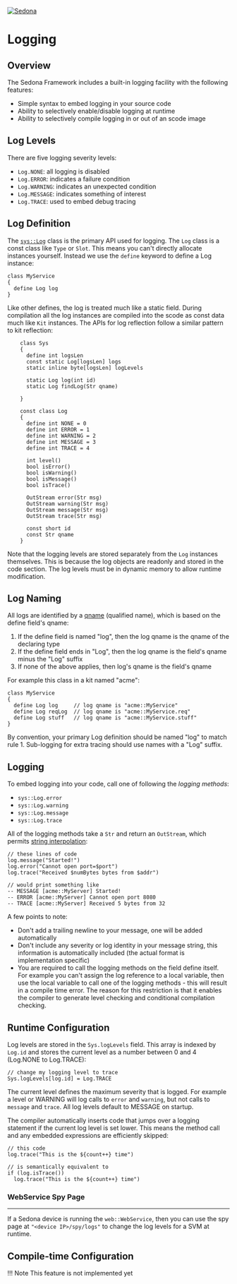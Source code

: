 
<!--
[//]: # (Copyright &#169; 2007 Tridium, Inc
  Licensed under the Academic Free License version 3.0

  History:
    25 Sep 07  Brian Frank  Creation
) -->
[![Sedona](../logo.png)](/)
# Logging

## Overview

The Sedona Framework includes a built-in logging facility with the
following features:

-   Simple syntax to embed logging in your source code
-   Ability to selectively enable/disable logging at runtime
-   Ability to selectively compile logging in or out of an scode image

## Log Levels

There are five logging severity levels:

-   `Log.NONE`: all logging is disabled
-   `Log.ERROR`: indicates a failure condition
-   `Log.WARNING`: indicates an unexpected condition
-   `Log.MESSAGE`: indicates something of interest
-   `Log.TRACE`: used to embed debug tracing

## Log Definition

The [`sys::Log`](/api/sys/Log) class is the primary API used for
logging. The `Log` class is a const class like `Type` or `Slot`. This
means you can't directly allocate instances yourself. Instead we use
the `define` keyword to define a Log instance:

    class MyService
    {
      define Log log
    }

Like other defines, the log is treated much like a static field. During
compilation all the log instances are compiled into the scode as const
data much like `Kit` instances. The APIs for log reflection follow a
similar pattern to kit reflection:
```
    class Sys
    {
      define int logsLen
      const static Log[logsLen] logs
      static inline byte[logsLen] logLevels

      static Log log(int id)
      static Log findLog(Str qname)

    }

    const class Log
    {
      define int NONE = 0
      define int ERROR = 1
      define int WARNING = 2
      define int MESSAGE = 3
      define int TRACE = 4

      int level()
      bool isError()
      bool isWarning()
      bool isMessage()
      bool isTrace()

      OutStream error(Str msg)
      OutStream warning(Str msg)
      OutStream message(Str msg)
      OutStream trace(Str msg)

      const short id
      const Str qname
    }
```

Note that the logging levels are stored separately from the `Log`
instances themselves. This is because the log objects are readonly and
stored in the code section. The log levels must be in dynamic memory to
allow runtime modification.

## Log Naming

All logs are identified by a [qname](/language/lang#namespaces) (qualified
name), which is based on the define field's qname:

1.  If the define field is named "log", then the log qname is the
    qname of the declaring type
2.  If the define field ends in "Log", then the log qname is the
    field's qname minus the "Log" suffix
3.  If none of the above applies, then log's qname is the field's
    qname

For example this class in a kit named "acme":

    class MyService
    {
      define Log log     // log qname is "acme::MyService"
      define Log reqLog  // log qname is "acme::MyService.req"
      define Log stuff   // log qname is "acme::MyService.stuff"
    }

By convention, your primary Log definition should be named "log" to
match rule 1. Sub-logging for extra tracing should use names with a
"Log" suffix.

## Logging

To embed logging into your code, call one of following the *logging
methods*:

-   `sys::Log.error`
-   `sys::Log.warning`
-   `sys::Log.message`
-   `sys::Log.trace`

All of the logging methods take a `Str` and return an `OutStream`, which
permits [string interpolation](/language/expr#string-interpolation):

    // these lines of code
    log.message("Started!")
    log.error("Cannot open port=$port")
    log.trace("Received $numBytes bytes from $addr")

    // would print something like
    -- MESSAGE [acme::MyServer] Started!
    -- ERROR [acme::MyServer] Cannot open port 8080
    -- TRACE [acme::MyServer] Received 5 bytes from 32

A few points to note:

-   Don't add a trailing newline to your message, one will be added
    automatically
-   Don't include any severity or log identity in your message string,
    this information is automatically included (the actual format is
    implementation specific)
-   You are required to call the logging methods on the field define
    itself. For example you can't assign the log reference to a local
    variable, then use the local variable to call one of the logging
    methods - this will result in a compile time error. The reason for
    this restriction is that it enables the compiler to generate level
    checking and conditional compilation checking.

## Runtime Configuration

Log levels are stored in the `Sys.logLevels` field. This array is
indexed by `Log.id` and stores the current level as a number between 0
and 4 (Log.NONE to Log.TRACE):

    // change my logging level to trace
    Sys.logLevels[log.id] = Log.TRACE

The current level defines the maximum severity that is logged. For
example a level or WARNING will log calls to `error` and `warning`, but
not calls to `message` and `trace`. All log levels default to MESSAGE on
startup.

The compiler automatically inserts code that jumps over a logging
statement if the current log level is set lower. This means the method
call and any embedded expressions are efficiently skipped:

    // this code
    log.trace("This is the ${count++} time")

    // is semantically equivalent to
    if (log.isTrace())
      log.trace("This is the ${count++} time")

### WebService Spy Page
-------------------

If a Sedona device is running the `web::WebService`, then you can use
the spy page at `"<device IP>/spy/logs"` to change the log levels for a
SVM at runtime.

## Compile-time Configuration

!!! Note
    This feature is not implemented yet
